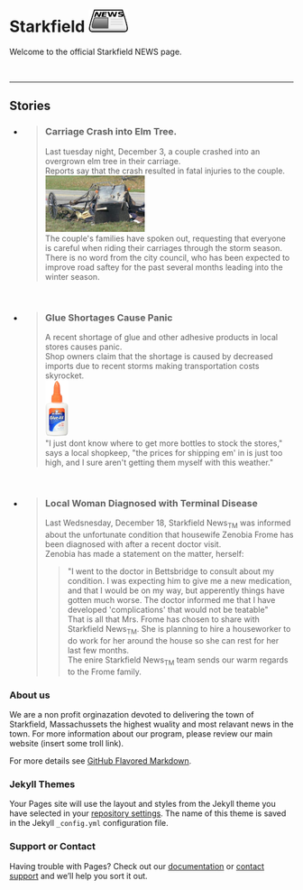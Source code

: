 # Starkfield <img src="assets/newspaper.png" alt="news" height="40"/>

Welcome to the official Starkfield NEWS page.

<br>
<hr>

## Stories


* > ### **Carriage Crash into Elm Tree**. <br/>
  > Last tuesday night, December 3, a couple crashed into an overgrown elm tree in their carriage. <br/>
  > Reports say that the crash resulted in fatal injuries to the couple. <br/>
  > <img src="assets/crash.jpg" alt="carriage crash" height="100" /> <br>
  > The couple's families have spoken out, requesting that everyone is careful when riding their carriages through the storm season. <br/>
  > There is no word from the city council, who has been expected to improve road saftey for the past several months leading into the winter season. <br/>
  
<br/>

* > ### **Glue Shortages Cause Panic** <br/>
  > A recent shortage of glue and other adhesive products in local stores causes panic. <br/>
  > Shop owners claim that the shortage is caused by decreased imports due to recent storms making transportation costs skyrocket. <br/>
  > <img src="assets/gluebottle.jpg" alt="gluebottle" height="100" /> <br/>
  > "I just dont know where to get more bottles to stock the stores," says a local shopkeep, "the prices for shipping em' in is just too high, and I sure aren't getting them myself with this weather." <br/>
  
<br/>

* > ### **Local Woman Diagnosed with Terminal Disease** <br/>
  > Last Wedsnesday, December 18, Starkfield News<sub>TM</sub> was informed about the unfortunate condition that housewife Zenobia Frome has been diagnosed with after a recent doctor visit. <br/>
  > Zenobia has made a statement on the matter, herself: <br/>
  > > "I went to the doctor in Bettsbridge to consult about my condition. I was expecting him to give me a new medication,                and that I would be on my way, but apperently things have gotten much worse. The doctor informed me that I have developed 'complications' that would not be teatable" <br/>
  > That is all that Mrs. Frome has chosen to share with Starkfield News<sub>TM</sub>. She is planning to hire a houseworker to do work for her around the house so she can rest for her last few months. <br/>
  > The enire Starkfield News<sub>TM</sub> team sends our warm regards to the Frome family. <br/>

### About us

We are a non profit orginazation devoted to delivering the town of Starkfield, Massachussets the highest wuality and most relavant news in the town. For more information about our program, please review our main website (insert some troll link).

For more details see [GitHub Flavored Markdown](https://guides.github.com/features/mastering-markdown/).

### Jekyll Themes

Your Pages site will use the layout and styles from the Jekyll theme you have selected in your [repository settings](https://github.com/Weinstein-Classics/Ethan-Frome/settings). The name of this theme is saved in the Jekyll `_config.yml` configuration file.

### Support or Contact

Having trouble with Pages? Check out our [documentation](https://help.github.com/categories/github-pages-basics/) or [contact support](https://github.com/contact) and we’ll help you sort it out.
